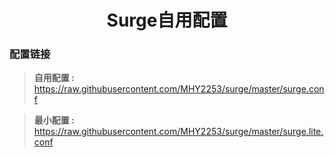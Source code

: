 <h1 align="center">Surge自用配置</h1>

### 配置链接

> **自用配置 :** https://raw.githubusercontent.com/MHY2253/surge/master/surge.conf<br>

> **最小配置 :** https://raw.githubusercontent.com/MHY2253/surge/master/surge.lite.conf<br>

